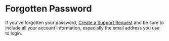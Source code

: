 # Forgotten Password

If you've forgotten your password, [Create a Support Request](https://form.asana.com/?k=9ZDd1YrRWfsneFrr01xdug\&d=1107920631423484) and be sure to include all your account information, especially the email address you use to login.

